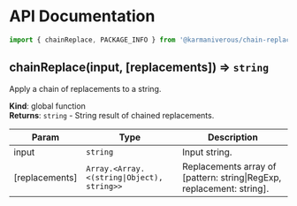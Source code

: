 # API Documentation

```js
import { chainReplace, PACKAGE_INFO } from '@karmaniverous/chain-replace`;
```

<a name="chainReplace"></a>

## chainReplace(input, [replacements]) ⇒ <code>string</code>
Apply a chain of replacements to a string.

**Kind**: global function  
**Returns**: <code>string</code> - String result of chained replacements.  

| Param | Type | Description |
| --- | --- | --- |
| input | <code>string</code> | Input string. |
| [replacements] | <code>Array.&lt;Array.&lt;(string\|Object), string&gt;&gt;</code> | Replacements array of [pattern: string\|RegExp, replacement: string]. |

